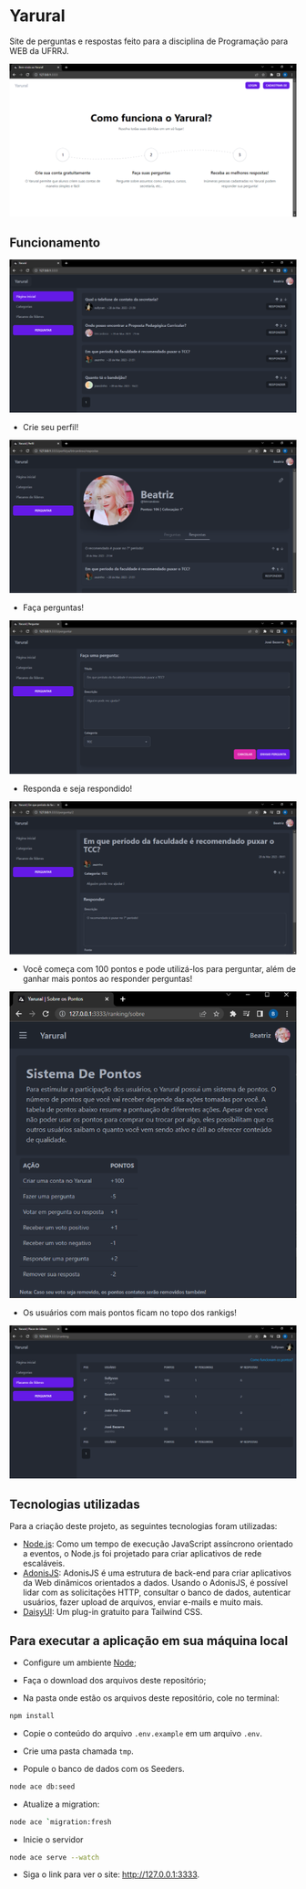 # Yarural

Site de perguntas e respostas feito para a disciplina de Programação para WEB da UFRRJ.

![](images/yarural-home.PNG)

## Funcionamento

![](images/yarural-home-logado.PNG)

- Crie seu perfil!

![](images/yarural-perfil.PNG)

- Faça perguntas!

![](images/yarural-perguntar.PNG)

- Responda e seja respondido!

![](images/yarural-responder.PNG)

- Você começa com 100 pontos e pode utilizá-los para perguntar, além de ganhar mais pontos ao responder perguntas!

![](images/yarural-pontos.PNG)

- Os usuários com mais pontos ficam no topo dos rankigs!

![](images/yarural-ranking.PNG)

## Tecnologias utilizadas

Para a criação deste projeto, as seguintes tecnologias foram utilizadas:

- [Node.js](https://nodejs.org/en): Como um tempo de execução JavaScript assíncrono orientado a eventos, o Node.js foi projetado para criar aplicativos de rede escaláveis.
- [AdonisJS](https://adonisjs.com/adonisjs-at-a-glance): AdonisJS é uma estrutura de back-end para criar aplicativos da Web dinâmicos orientados a dados. Usando o AdonisJS, é possível lidar com as solicitações HTTP, consultar o banco de dados, autenticar usuários, fazer upload de arquivos, enviar e-mails e muito mais.
- [DaisyUI](https://daisyui.com/): Um plug-in gratuito para Tailwind CSS. 

## Para executar a aplicação em sua máquina local

- Configure um ambiente [Node](https://nodejs.org/en);

- Faça o download dos arquivos deste repositório;

- Na pasta onde estão os arquivos deste repositório, cole no terminal:
```bash
npm install
```

- Copie o conteúdo do arquivo ```.env.example``` em um arquivo ```.env```.

- Crie uma pasta chamada ```tmp```.

- Popule o banco de dados com os Seeders.
```bash
node ace db:seed
```

- Atualize a migration:
```bash
node ace `migration:fresh
```

- Inicie o servidor
```bash
node ace serve --watch
```

- Siga o link para ver o site: http://127.0.0.1:3333.
